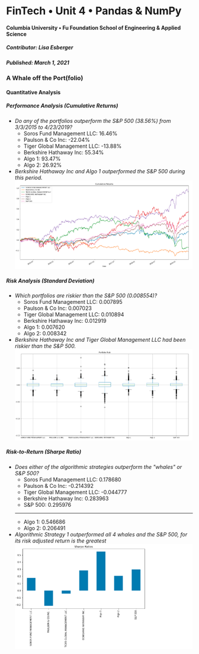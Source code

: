 # FinTech • Unit 4 • Pandas & NumPy
#### Columbia University • Fu Foundation School of Engineering & Applied Science
##### Contributor:  Lisa Esberger
##### Published:  March 1, 2021

### A Whale off the Port(folio)

#### Quantitative Analysis 
##### Performance Analysis (Cumulative Returns)
* *Do any of the portfolios outperform the S&P 500 (38.56%) from 3/3/2015 to 4/23/2019?*
  * Soros Fund Management LLC: 16.46%
  * Paulson & Co Inc: -22.04%
  * Tiger Global Management LLC: -13.88%
  * Berkshire Hathaway Inc: 55.34%
  * Algo 1: 93.47%
  * Algo 2: 26.92%
* *Berkshire Hathaway Inc and Algo 1 outperformed the S&P 500 during this period.*
![Cumulative-Returns](https://github.com/1monalisa1/04-Pandas-NumPy/blob/05e5c55e528ba606a2284fad5fa4cbe869a551e4/Resources/04-Cumulative-Returns.png)

##### Risk Analysis (Standard Deviation)
* *Which portfolios are riskier than the S&P 500 (0.008554)?*
  * Soros Fund Management LLC: 0.007895
  * Paulson & Co Inc: 0.007023
  * Tiger Global Management LLC: 0.010894
  * Berkshire Hathaway Inc: 0.012919
  * Algo 1: 0.007620
  * Algo 2: 0.008342
* *Berkshire Hathaway Inc and Tiger Global Management LLC had been riskier than the S&P 500.*
![Standard-Deviation](https://github.com/1monalisa1/04-Pandas-NumPy/blob/d34c63dd5074812253a7c8c0969aa5340bf745cb/Resources/04-Standard-Deviation.png)

##### Risk-to-Return (Sharpe Ratio)
* *Does either of the algorithmic strategies outperform the "whales" or S&P 500?*
  * Soros Fund Management LLC: 0.178680
  * Paulson & Co Inc: -0.214392
  * Tiger Global Management LLC: -0.044777
  * Berkshire Hathaway Inc: 0.283963
  * S&P 500: 0.295976
  ------------------------------------------------
  * Algo 1: 0.546686
  * Algo 2: 0.206491
* *Algorithmic Strategy 1 outperformed all 4 whales and the S&P 500, for its risk adjusted return is the greatest*
![Sharpe Ratio](https://github.com/1monalisa1/04-Pandas-NumPy/blob/3775097a0fada12672d48a45e5fe426a9f4c928c/Resources/04-Sharpe-Ratio.png)
